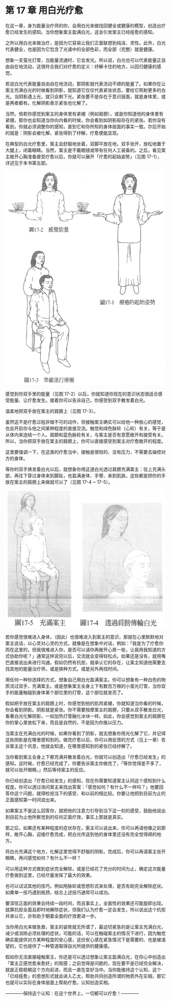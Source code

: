 # 第 17 章 用白光疗愈

在这一章，身为能量治疗师的你，会用白光来做找回健全或健康的模型，创造出疗愈已经发生的感知。当你想象案主盈满白光，这会引发案主已经痊愈的感知。

之所以用白光来做治疗，是因为它容易让我们正面联想到纯洁、灵性。此外，白光代表健全，也是因为它包含了光谱中的全部色彩，而全部（完整）就是健康。

想象一支萤光灯管，当能量流通时，它会发光。所以说，白光也可以代表能量正自由自在地流动，这很符合我们对疗愈的定义：纾解卡住的地方，以回归健康的感觉。

若说白光代表能量自由自在地流动，那阴影就代表流动不顺的能量了。如果你在让案主充满白光的时候看到阴影，就知道它仅仅代表紧张状态，要给它照射更多的白光。当阴影遇上光，就只会剩下光。紧张要不是存在于意识层面，就是身体里，或是两者都有。化解阴影表示紧张也化解了。

当然，倘若你感觉到案主的身体里有紧绷（例如肩膀），或是你知道他的身体里有紧绷，那你也会知道当你向内看的时候，你会看到如阴影般存在的紧张。若你没有看到，你就必须调整你的感知，直到它和你所知的身体层面的事实一致。尔后开始的就是：阴影会被化解，紧张得到了纾解，疗愈便能显现。

在典型的白光疗愈里，案主会舒服地坐着，双脚平放在地，双手张开，放松地置于大腿上，闭着眼睛。当然，案主是不戴眼镜或带有任何人工装备的。之后，看见案主敞开心胸准备接受疗愈以后，你就可以展开「疗愈的起始姿势」（见图 17-1），详述见于本书第五部。

![img](17-1_2_3.png)

感觉到你双手里的能量（见图 17-2）以后，你就知道你现在的意识状态很适合感受能量、让疗愈发生。接着你可以告诉自己，你感受到双手散发着白光。

温柔地把双手放在案主的肩膀上（见图 17-3）。

虽然这不是疗愈过程非做不可的动作，但接触案主确实可以给他一种放心的感觉，也会开启你与他之间某种程度的直接交流。触觉和绿色脉轮（心轮）有关，等于是从体内来连结一个人。肩膀和蓝色脉轮有关，与案主是否有意愿敞开和接受有关。所以，当你把双手放在案主的肩膀上，你可以直接感受到案主对疗愈敞开的程度。

这里要强调一下，在这类的疗愈当中，接触是很轻的、没有压力，不需要去操控对方的身体。

等你的双手焕发着白光以后，就想象你用这道白光透过肩膀充满案主：往上充满头部，再往下穿过身体来到脚趾，也盈满身体、手臂、来到肌肤。这些都是把你的手放在案主的肩膀上来做就可以了（见图 17-4 ~ 17-5）。

![img](17-4_5.png)

若你感觉很难进入身体，（因此）也很难进入到案主的意识，那就在心里默默地对案主说话，以心灵对心灵的方式，就像是在想象中对话，例如：「我是为了疗愈你而在这里的，但我很难进入你，是否可以请你再敞开心房一些，让我用我知道的方式协助你呢？」通常这样说完以后，交流就会变得轻松点。如果还是没有，就用嘴巴直接说出来进行沟通。假如仍然有抗拒，就承认它的存在，让案主知道他需要去找其他的能量治疗师，或是换种方式，或是另外再找时间。

用任何一种你选择的方式，想象自己用白光盈满案主。你可以想象有一种白色的物质流过双手，充满案主。或是想象案主全身上下有数百万根的小萤光灯管，当你双手的能量触碰到身体某个部位里的灯管，这个部位就发亮了。

假如把手放在案主的肩膀上时，你感觉到他的肌肉紧绷，你就知道当你看的时候，你会看到阴影。阴影就是紧张。你不需要按摩案主的肩膀，只要从双手散发白光，看著白光化解阴影，一如加热灯管融化冰块一样。如此，你会感觉到案主的肩膀在你的掌心里放松下来，而且是自然的，不是因为你施以压力。

当案主在充满白光的时候，如果你看到了阴影，就去想象你用光化解了它，并记得这些阴影是在哪里感知到的。做完疗愈以后，你可以用反馈的方式（见上一章）告诉案主这个讯息，他就会知道，在哪里感知到的紧张已经纾解了。

当你看到案主全身上下都充满并散发着白光，你就可以创造出「疗愈已经发生」的感知。这时候，疗愈已经完成了，你要告诉案主你做完了，「等你觉得差不多了，就可以张开眼睛。」然后等待案主的反应。

你已经创造出「疗愈已经发生」的感知，现在你需要知道案主认同这个感知到什么程度。你可以透过询问案主来找出答案：「感觉如何？有什么不一样吗？」他要回答你这个问题，就得检视当下的感受、和以前的相比较。你要让他把到目前为止的正面感知第一时间说出来。

如果案主不是这么回答你，就把他的注意力引导到当下这一刻的感受，鼓励他说出到目前为止他所察觉到的任何正面疗效，事实上那就是真实。

那之后，如果还有某种程度的症状存在，案主可以说出来，你可以再请他像之前那样，敞开心胸，迎接疗愈完成，把白光传送到他的身体里还没有完全觉得顺的地方。

将白光充满这个地方，化解这里觉得不舒服的阴影。完成后，你可以再请案主张开眼睛，再问感觉如何？有什么不一样？

可以用这种方式做到症状完全解除，或是已经花了充分的时间为止，确定这次能量疗愈做到这里，已经尽量发挥了最大的效果。

也可以试试其他的技巧，例如用脉轮或思想形式来处理，是否有助完全解除症状。如果单一技巧遇到瓶颈，结合上述技巧通常可以成功。

要深信正面的效果会持续一段时间，而且事实上，全面性的效果还可能旋即出现。就算抗拒全面且即时地解除症状，但我们认为疗愈一定会发生，所以说出这个抗拒并承认它，亦有助于朝着全面的疗效更进一步。

当你用白光来做急救，案主的姿势就无所谓了，最迫切紧急的是让案主充满白光，减少或消除必须处理的症状。可能的话，可以在触碰案主的情况下进行，因为触觉确实能提供对方某种程度的安心感，这份安心感在紧急情况下是需要的、也是被渴望的，它也提供了一种管道取得自光所提供的健康感。

假如你无法直接碰触案主，你还是可以透过想象让案主盈满白光，在你心中创造出「案主正感觉愈来愈好」的观感；之前觉得是问题的，现在要不是已经完全解决，就是正稳稳朝这个方向前进，而且一直在变好当中。当你能维持这个认知，这个「已经痊愈」的思想形式就会进入乙太，帮助共同创造所谓的物质外在实相，那它也就可以实际在身体层面上帮助疗愈。认知创造实相。

————保持这个认知：在这个世界上，一切都可以疗愈！————
